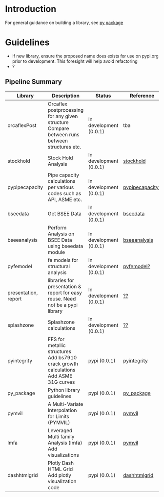 # Introduction

For general guidance on building a library, see [py package](https://github.com/vamseeachanta/py_package)
# Guidelines

- If new library, ensure the proposed name does exists for use on pypi.org prior to development. This foresight will help avoid refactoring
- ?


## Pipeline Summary

| Library |  Description | Status | Reference |
|---|---|---|---|
| orcaflexPost | Orcaflex postprocessing for any given structure <br> Compare between runs <br> between structures etc. |  In development (0.0.1) | tba |
| stockhold | Stock Hold Analysis |  In development (0.0.1) | [stockhold](https://github.com/vamseeachanta/stockhold) |
| pypipecapacity | Pipe capacity calculations per various codes such as API, ASME etc. |  In development (0.0.1) | [pypipecapacity?](tba) |
| bseedata | Get BSEE Data |  In development (0.0.1) | [bseedata](tba) |
| bseeanalysis | Perform Analysis on BSEE Data using bseedata module |  In development (0.0.1) | [bseeanalysis](tba) |
| pyfemodel | fe models for structural analysis |  In development (0.0.1) | [pyfemodel?](tba) |
| presentation, report | libraries for presentation & report for easy reuse. Need not be a pypi library |  In development (0.0.1) | [??](https://github.com/vamseeachanta/dashhtmlgrid) |
| splashzone | Splashzone calculations |  In development (0.0.1) | [??](https://github.com/vamseeachanta/dashhtmlgrid) |
| pyintegrity | FFS for metallic structures<br> Add bs7910 crack growth calculations<br> Add ASME 31G curves |  pypi (0.0.1) | [pyintegrity](https://github.com/vamseeachanta/pyintegrity) |
| py_package | Python library guidelines |  pypi (0.0.1) | [py_package](https://github.com/vamseeachanta/py_package) |
| pymvil | A Multi-Variate Interpolation for Limits (PYMVIL) |  pypi (0.0.1) | [pymvil](https://github.com/vamseeachanta/pymvil) |
| lmfa | Leveraged Multi family Analysis (lmfa) <br> Add visualizations |  pypi (0.0.1) | [pymvil](https://github.com/vamseeachanta/pymvil) |
| dashhtmlgrid | Plotly Dash HTML Grid <br> Add plotly visualization code |  pypi (0.0.1) | [dashhtmlgrid](https://github.com/vamseeachanta/dashhtmlgrid) |
